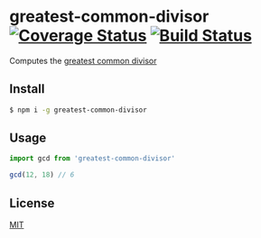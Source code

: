 greatest-common-divisor
[![Coverage Status](https://coveralls.io/repos/ruffle1986/greatest-common-divisor/badge.svg?branch=master&service=github)](https://coveralls.io/github/ruffle1986/greatest-common-divisor?branch=master) [![Build Status](https://travis-ci.org/ruffle1986/greatest-common-divisor.svg?branch=master)](https://travis-ci.org/ruffle1986/greatest-common-divisor)
=======================

Computes the [greatest common divisor](https://en.wikipedia.org/wiki/Greatest_common_divisor)

## Install

```sh
$ npm i -g greatest-common-divisor
```

## Usage

```js
import gcd from 'greatest-common-divisor'

gcd(12, 18) // 6

```

## License

[MIT](LICENSE)
